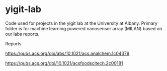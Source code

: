 # yigit-lab
Code used for projects in the yigit lab at the University at Albany.
Primary folder is for machine learning powered nanosensor array (MILAN) based on our labs reports.

Reports

https://pubs.acs.org/doi/abs/10.1021/acs.analchem.1c04379

https://pubs.acs.org/doi/10.1021/acsfoodscitech.2c00181
